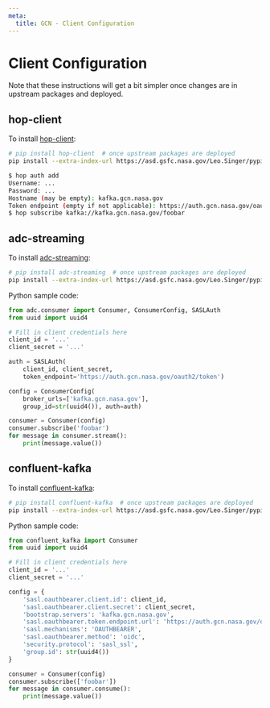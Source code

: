 ```yaml
---
meta:
  title: GCN - Client Configuration
---
```


# Client Configuration

Note that these instructions will get a bit simpler once changes are in upstream packages and deployed.

## hop-client

To install [hop-client](https://pypi.org/project/hop-client/):

```sh
# pip install hop-client  # once upstream packages are deployed
pip install --extra-index-url https://asd.gsfc.nasa.gov/Leo.Singer/pypi hop-client==0.5.1.dev38+g8eeac6f adc_streaming==2.0.1.dev2+ga84d01f confluent-kafka==1.8.3+bleeding.edge.2
```

```sh
$ hop auth add
Username: ...
Password: ...
Hostname (may be empty): kafka.gcn.nasa.gov
Token endpoint (empty if not applicable): https://auth.gcn.nasa.gov/oauth2/token
$ hop subscribe kafka://kafka.gcn.nasa.gov/foobar
```

## adc-streaming

To install [adc-streaming](https://pypi.org/project/adc-streaming/):

```sh
# pip install adc-streaming  # once upstream packages are deployed
pip install --extra-index-url https://asd.gsfc.nasa.gov/Leo.Singer/pypi adc_streaming==2.0.1.dev2+ga84d01f confluent-kafka==1.8.3+bleeding.edge.2
```

Python sample code:

```python
from adc.consumer import Consumer, ConsumerConfig, SASLAuth
from uuid import uuid4

# Fill in client credentials here
client_id = '...'
client_secret = '...'

auth = SASLAuth(
    client_id, client_secret,
    token_endpoint='https://auth.gcn.nasa.gov/oauth2/token')

config = ConsumerConfig(
    broker_urls=['kafka.gcn.nasa.gov'],
    group_id=str(uuid4()), auth=auth)

consumer = Consumer(config)
consumer.subscribe('foobar')
for message in consumer.stream():
    print(message.value())
```

## confluent-kafka

To install [confluent-kafka](https://pypi.org/project/confluent-kafka/):

```sh
# pip install confluent-kafka  # once upstream packages are deployed
pip install --extra-index-url https://asd.gsfc.nasa.gov/Leo.Singer/pypi confluent-kafka==1.8.3+bleeding.edge.2
```

Python sample code:

```python
from confluent_kafka import Consumer
from uuid import uuid4

# Fill in client credentials here
client_id = '...'
client_secret = '...'

config = {
    'sasl.oauthbearer.client.id': client_id,
    'sasl.oauthbearer.client.secret': client_secret,
    'bootstrap.servers': 'kafka.gcn.nasa.gov',
    'sasl.oauthbearer.token.endpoint.url': 'https://auth.gcn.nasa.gov/oauth2/token',
    'sasl.mechanisms': 'OAUTHBEARER',
    'sasl.oauthbearer.method': 'oidc',
    'security.protocol': 'sasl_ssl',
    'group.id': str(uuid4())
}

consumer = Consumer(config)
consumer.subscribe(['foobar'])
for message in consumer.consume():
    print(message.value())
```

